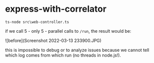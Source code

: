 # express-with-correlator


    ts-node src\web-controller.ts


if we call 5 - only 5 - parallel calls to `/run`, the result would be:

![before](Screenshot 2022-03-13 233900.JPG)

this is impossible to debug or to analyze issues because we cannot tell which log comes from which run (no threads in node.js!).